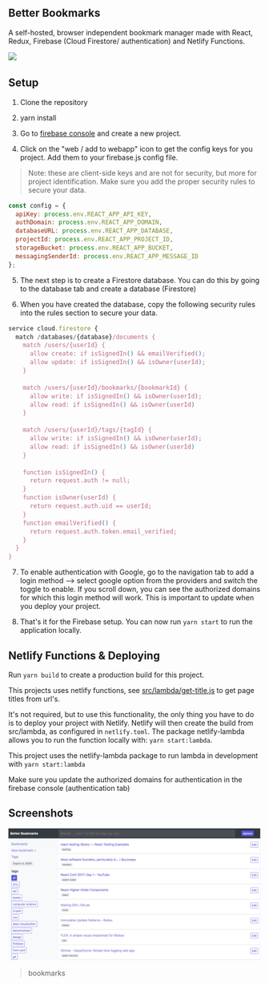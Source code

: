 ## Better Bookmarks

A self-hosted, browser independent bookmark manager made with React, Redux, Firebase (Cloud Firestore/ authentication) and Netlify Functions.

<img src="https://s3-eu-west-1.amazonaws.com/github-images123/Screen+Recording+2018-10-23+at+02.43+PM.gif" />

## Setup

1. Clone the repository

2. yarn install

3. Go to [firebase console](https://console.firebase.google.com/) and create a new project.

4. Click on the "web / add to webapp" icon to get the config keys for you project. Add them to your firebase.js config file.

> Note: these are client-side keys and are not for security, but more for project identification. Make sure you add the proper security rules to secure your data.

```js
const config = {
  apiKey: process.env.REACT_APP_API_KEY,
  authDomain: process.env.REACT_APP_DOMAIN,
  databaseURL: process.env.REACT_APP_DATABASE,
  projectId: process.env.REACT_APP_PROJECT_ID,
  storageBucket: process.env.REACT_APP_BUCKET,
  messagingSenderId: process.env.REACT_APP_MESSAGE_ID
};
```

5. The next step is to create a Firestore database. You can do this by going to the database tab and create a database (Firestore)

6. When you have created the database, copy the following security rules into the rules section to secure your data.

```js
service cloud.firestore {
  match /databases/{database}/documents {
    match /users/{userId} {
      allow create: if isSignedIn() && emailVerified();
      allow update: if isSignedIn() && isOwner(userId);
    }

    match /users/{userId}/bookmarks/{bookmarkId} {
      allow write: if isSignedIn() && isOwner(userId);
      allow read: if isSignedIn() && isOwner(userId)
    }

    match /users/{userId}/tags/{tagId} {
      allow write: if isSignedIn() && isOwner(userId);
      allow read: if isSignedIn() && isOwner(userId)
    }

    function isSignedIn() {
      return request.auth != null;
    }
    function isOwner(userId) {
      return request.auth.uid == userId;
    }
    function emailVerified() {
      return request.auth.token.email_verified;
    }
  }
}
```

7. To enable authentication with Google, go to the navigation tab to add a login method --> select google option from the providers and switch the toggle to enable. If you scroll down, you can see the authorized domains for which this login method will work. This is important to update when you deploy your project.

8. That's it for the Firebase setup. You can now run `yarn start` to run the application locally.

## Netlify Functions & Deploying

Run `yarn build` to create a production build for this project.

This projects uses netlify functions, see [src/lambda/get-title.js](https://github.com/ThomasRoest/better-bookmarks/blob/master/src/lambda/get-title.js) to get page titles from url's.

It's not required, but to use this functionality, the only thing you have to do is to deploy your project with Netlify. Netlify will then create the build from src/lambda, as configured in `netlify.toml`. The package netlify-lambda allows you to run the function locally with: `yarn start:lambda`.

This project uses the netlify-lambda package to run lambda in development with `yarn start:lambda`

Make sure you update the authorized domains for authentication in the firebase console (authentication tab)

## Screenshots

![HOME](/public/screenshot_home.png)

> bookmarks
